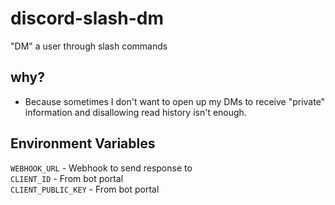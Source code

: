 # discord-slash-dm
"DM" a user through slash commands

## why?
- Because sometimes I don't want to open up my DMs to receive "private" information and disallowing read history isn't enough.

## Environment Variables
`WEBHOOK_URL` - Webhook to send response to  
`CLIENT_ID` - From bot portal  
`CLIENT_PUBLIC_KEY` - From bot portal